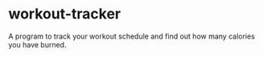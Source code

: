 # workout-tracker
A program to track your workout schedule and find out how many calories you have burned.
